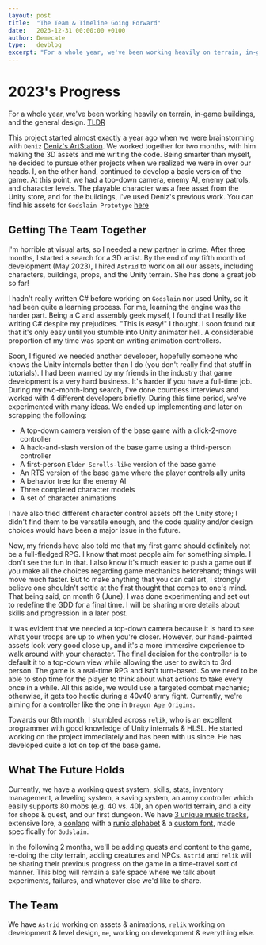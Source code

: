 ```yaml
---
layout: post
title:  "The Team & Timeline Going Forward"
date:   2023-12-31 00:00:00 +0100
author: Demecate
type:   devblog
excerpt: "For a whole year, we've been working heavily on terrain, in-game buildings, and the general design."
---
```


# 2023's Progress

For a whole year, we've been working heavily on terrain, in-game buildings, and the general design. [TLDR](#what-the-future-holds)

This project started almost exactly a year ago when we were brainstorming with `Deniz` [Deniz's ArtStation](https://www.artstation.com/denizgur). We worked together for two months, with him making the 3D assets and me writing the code. Being smarter than myself, he decided to pursue other projects when we realized we were in over our heads. I, on the other hand, continued to develop a basic version of the game. At this point, we had a top-down camera, enemy AI, enemy patrols, and character levels. The playable character was a free asset from the Unity store, and for the buildings, I've used Deniz's previous work. You can find his assets for `Godslain Prototype` [here](https://www.artstation.com/artwork/XgPgqy)

## Getting The Team Together

I'm horrible at visual arts, so I needed a new partner in crime. After three months, I started a search for a 3D artist. By the end of my fifth month of development (May 2023), I hired `Astrid` to work on all our assets, including characters, buildings, props, and the Unity terrain. She has done a great job so far!

I hadn't really written C# before working on `Godslain` nor used Unity, so it had been quite a learning process. For me, learning the engine was the harder part. Being a C and assembly geek myself, I found that I really like writing C# despite my prejudices. "This is easy!" I thought. I soon found out that it's only easy until you stumble into Unity animator hell. A considerable proportion of my time was spent on writing animation controllers.

Soon, I figured we needed another developer, hopefully someone who knows the Unity internals better than I do (you don't really find that stuff in tutorials). I had been warned by my friends in the industry that game development is a very hard business. It's harder if you have a full-time job. During my two-month-long search, I've done countless interviews and worked with 4 different developers briefly. During this time period, we've experimented with many ideas. We ended up implementing and later on scrapping the following:

- A top-down camera version of the base game with a click-2-move controller
- A hack-and-slash version of the base game using a third-person controller
- A first-person `Elder Scrolls-like` version of the base game
- An RTS version of the base game where the player controls ally units
- A behavior tree for the enemy AI
- Three completed character models
- A set of character animations

I have also tried different character control assets off the Unity store; I didn't find them to be versatile enough, and the code quality and/or design choices would have been a major issue in the future.

Now, my friends have also told me that my first game should definitely not be a full-fledged RPG. I know that most people aim for something simple. I don't see the fun in that. I also know it's much easier to push a game out if you make all the choices regarding game mechanics beforehand; things will move much faster. But to make anything that you can call art, I strongly believe one shouldn't settle at the first thought that comes to one's mind. That being said, on month 6 (June), I was done experimenting and set out to redefine the GDD for a final time. I will be sharing more details about skills and progression in a later post.

It was evident that we needed a top-down camera because it is hard to see what your troops are up to when you're closer. However, our hand-painted assets look very good close up, and it's a more immersive experience to walk around with your character. The final decision for the controller is to default it to a top-down view while allowing the user to switch to 3rd person. The game is a real-time RPG and isn't turn-based. So we need to be able to stop time for the player to think about what actions to take every once in a while. All this aside, we would use a targeted combat mechanic; otherwise, it gets too hectic during a 40v40 army fight. Currently, we're aiming for a controller like the one in `Dragon Age Origins`.

Towards our 8th month, I stumbled across `relik`, who is an excellent programmer with good knowledge of Unity internals & HLSL. He started working on the project immediately and has been with us since. He has developed quite a lot on top of the base game.

## What The Future Holds

Currently, we have a working quest system, skills, stats, inventory management, a leveling system, a saving system, an army controller which easily supports 80 mobs (e.g. 40 vs. 40), an open world terrain, and a city for shops & quest, and our first dungeon. We have [3 unique music tracks](https://godslain.xyz/music/), extensive lore, a [conlang](https://godslain.xyz/lore/) with a [runic alphabet](https://runes.godslain.xyz) & a [custom font](https://runes.godslain.xyz/fonts/S1-Regular.ttf), made specifically for `Godslain`.

In the following 2 months, we'll be adding quests and content to the game, re-doing the city terrain, adding creatures and NPCs. `Astrid` and `relik` will be sharing their previous progress on the game in a time-travel sort of manner. This blog will remain a safe space where we talk about experiments, failures, and whatever else we'd like to share.

## The Team

We have 
`Astrid` working on assets & animations, `relik` working on development & level design, `me`, working on development & everything else.
